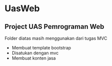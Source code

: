# UasWeb
Project UAS Pemrograman Web
--  

Folder diatas masih menggunakan dari tugas MVC
* Membuat template bootstrap
* Disatukan dengan mvc
* Membuat konten jasa
